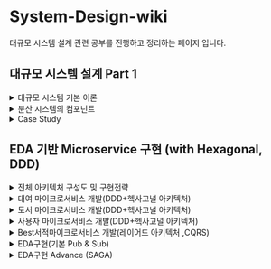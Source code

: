 # System-Design-wiki

대규모 시스템 설계 관련 공부를 진행하고 정리하는 페이지 입니다.

## 대규모 시스템 설계 Part 1

 <details>
    <summary>대규모 시스템 기본 이론</summary>
   
    __01-1 Estimation
   
    __01-2 사용자 수에 따른 규모 확장

    __01-3 CAP 이론
    
    __01-4 Replication
    
    __01-5 Partitioning & Sharding
  </details>

   <details>
    <summary>분산 시스템의 컴포넌트</summary>
   
    __01-1 Consistent Hashing
   
    __01-2 Rate Limiter - 1

    __01-3 Rate Limiter - 2
    
    __01-4 Unique ID Generator  
  </details>

  <details>
    <summary>Case Study</summary>
   
    __01-1 Dynamo - 1
   
    __01-2 Dynamo - 2

    __01-3 Scaling Memcache At Facebook
    
    __01-4 Real World Unique ID
  </details>

## EDA 기반 Microservice 구현 (with Hexagonal, DDD)

  <details>
    <summary>전체 아키텍처 구성도 및 구현전략</summary>
   
    __01-1 요구사항 및 설계과정 Review
   
    __01-2 전체 아키텍처 구성도

    __01-3 마이크로서비스 별 구현전략
    
    __01-4 헥사고널 아키텍처 (도메인/애플리케이션/프레임워크 헥사곤)
  </details>

  <details>
    <summary>대여 마이크로서비스 개발(DDD+헥사고널 아키텍처)</summary>
   
    __01-1 프로젝트 생성과 패키지 구조 정의(헥사고널 아키텍처)
   
    __01-2 설계된 도메인 모델 살펴보기

    __01-3 내부영역-도메인모델개발(도메인헥사곤)- 비지니스 개념정의
    
    __01-4 내부영역:도메인모델 구현(도메인 헥사곤)-비지니스로직구현

    __01-4 내부영역:도메인모델 구현(도메인 헥사곤)-비지니스로직구현
    
    __01-5 내부영역:도메인모델 구현(도메인 헥사곤)-도메인모델테스트

    __01-6 내부영역:응용서비스 구현(어플리케이션 헥사곤)-인터페이스 정의(유스케이스)

    __01-7 내부영역:응용서비스 구현(어플리케이션 헥사곤)-InputPort구현,아우터 포트 정의

    __01-8 외부영역 구현(프레임워크 헥사곤)-OR매핑 및 저장소 어댑터구현

    __01-9 외부영역 구현(프레임워크 헥사곤)-API어댑터 구현

    __01-9 외부영역 구현(프레임워크 헥사곤)-API어댑터 구현

    __01-10 API테스트 수행
  </details>

  <details>
    <summary>도서 마이크로서비스 개발(DDD+헥사고널 아키텍처)</summary>
   
    __01-1 내부영역:도메인모델 구현(도메인 헥사곤)- 비지니스 개념정의
   
    __01-2 내부영역:도메인모델 구현(도메인 헥사곤) - 비지니스로직구현&도메인모델테스트

    __01-3 내부영역:응용서비스 구현(어플리케이션 헥사곤)
    
    __01-4 외부영역 구현(프레임워크 헥사곤)

    __01-5 API테스트 수행
  </details>

  <details>
    <summary>사용자 마이크로서비스 개발(DDD+헥사고널 아키텍처)</summary>
   
    __01-1 내부영역:도메인모델 구현(도메인 헥사곤)
   
    __01-2 내부영역:응용서비스 구현(어플리케이션 헥사곤)

    __01-3 외부영역 구현(프레임워크 헥사곤),API테스트 수행
  </details>
  
  <details>
    <summary>Best서적마이크로서비스 개발(레이어드 아키텍처 ,CQRS)</summary>
   
    __01-1 패키지 구조 정의: 레이어드 아키텍처 + 비지니스로직레이어 구현
   
    __01-2 데이터 엑세스 레이어/프리젠테이션 레이어 구현/API 테스트 수행    
  </details>

  <details>
    <summary>EDA구현(기본 Pub & Sub)</summary>
   
    __01-1 내부영역: 도메인헥사곤 (대여서비스의 도메인이벤트 정의)
   
    __01-2 내부영역: 애플리케이션 헥사곤 구현(대여서비스)

    __01-3 내부영역: 애플리케이션 헥사곤 구현(대여서비스)

    __01-4 외부영역: 프레임워크 헥사곤 구현(카프카어댑터) - 대여서비스의 Producer

    __01-5 외부영역: 프레임워크 헥사곤 구현(카프카어댑터) - 도서/회원/Best도서서비스의 Consumers

    __01-6 통합테스트 전 버그 수정

    __01-7 EDA 통합테스트 수행1(테스트 환경설정 및 시나리오 설명)

    __01-8 EDA 통합테스트 수행2(터미널로 test 수행)
  </details>

  <details>
    <summary>EDA구현 Advance (SAGA)</summary>
   
    __01-1 이벤트 흐름 설계 변경
   
    __01-2 도서서비스의 응답 메시지 정의 및 응답 발송 구현

    __01-3 대여 서비스의 보상 트랜젝션 정의 및 구현

    __01-4 회원서비스 수정

    __01-5 SAGA 테스트
  </details>

  
